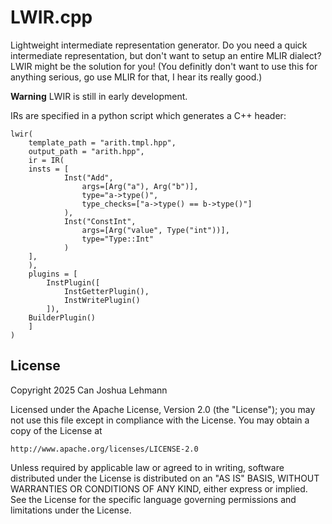 # LWIR.cpp

Lightweight intermediate representation generator.
Do you need a quick intermediate representation, but don't want to setup an entire MLIR dialect?
LWIR might be the solution for you!
(You definitly don't want to use this for anything serious, go use MLIR for that, I hear its really good.)

**Warning** LWIR is still in early development.

IRs are specified in a python script which generates a C++ header:

```python3
lwir(
    template_path = "arith.tmpl.hpp",
    output_path = "arith.hpp",
    ir = IR(
	insts = [
            Inst("Add",
                args=[Arg("a"), Arg("b")],
                type="a->type()",
                type_checks=["a->type() == b->type()"]
            ),
            Inst("ConstInt",
                args=[Arg("value", Type("int"))],
                type="Type::Int" 
            )
	],
    ),
    plugins = [
        InstPlugin([
            InstGetterPlugin(),
            InstWritePlugin()
        ]),
	BuilderPlugin()
    ]
)
```

## License

Copyright 2025 Can Joshua Lehmann

Licensed under the Apache License, Version 2.0 (the "License");
you may not use this file except in compliance with the License.
You may obtain a copy of the License at

    http://www.apache.org/licenses/LICENSE-2.0

Unless required by applicable law or agreed to in writing, software
distributed under the License is distributed on an "AS IS" BASIS,
WITHOUT WARRANTIES OR CONDITIONS OF ANY KIND, either express or implied.
See the License for the specific language governing permissions and
limitations under the License.
